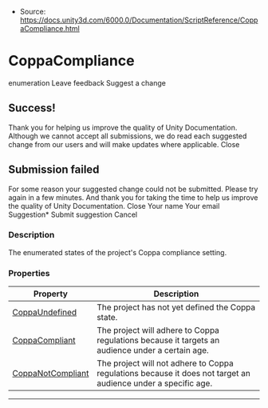* Source: https://docs.unity3d.com/6000.0/Documentation/ScriptReference/CoppaCompliance.html

# CoppaCompliance
enumeration
Leave feedback
Suggest a change
## Success!
Thank you for helping us improve the quality of Unity Documentation. Although we cannot accept all submissions, we do read each suggested change from our users and will make updates where applicable.
Close
## Submission failed
For some reason your suggested change could not be submitted. Please <a>try again</a> in a few minutes. And thank you for taking the time to help us improve the quality of Unity Documentation.
Close
Your name Your email Suggestion* Submit suggestion
Cancel
### Description
The enumerated states of the project's Coppa compliance setting.
### Properties
Property | Description  
---|---  
[CoppaUndefined](https://docs.unity3d.com/6000.0/Documentation/ScriptReference/CoppaCompliance.CoppaUndefined.html) | The project has not yet defined the Coppa state.  
[CoppaCompliant](https://docs.unity3d.com/6000.0/Documentation/ScriptReference/CoppaCompliance.CoppaCompliant.html) | The project will adhere to Coppa regulations because it targets an audience under a certain age.  
[CoppaNotCompliant](https://docs.unity3d.com/6000.0/Documentation/ScriptReference/CoppaCompliance.CoppaNotCompliant.html) | The project will not adhere to Coppa regulations because it does not target an audience under a specific age.  
* * *
